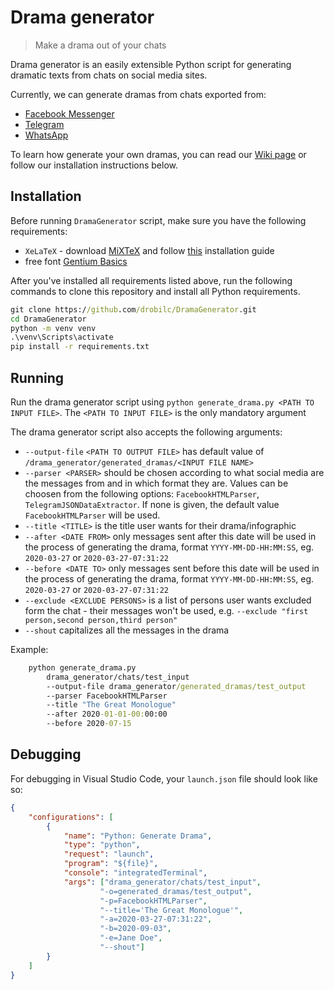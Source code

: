 # Drama generator
> Make a drama out of your chats

Drama generator is an easily extensible Python script for generating dramatic texts from chats on social media sites.

Currently, we can generate dramas from chats exported from:
- [Facebook Messenger](https://www.messenger.com/)
- [Telegram](https://telegram.org/)
- [WhatsApp](https://www.whatsapp.com/)

To learn how generate your own dramas, you can read our [Wiki page](https://github.com/drobilc/DramaGenerator/wiki) or follow our installation instructions below.

## Installation

Before running `DramaGenerator` script, make sure you have the following requirements:

- `XeLaTeX` - download [MiXTeX](https://miktex.org/download) and follow [this](http://www.texts.io/support/0002/) installation guide
- free font [Gentium Basics](https://software.sil.org/gentium/download/)

After you've installed all requirements listed above, run the following commands to clone this repository and install all Python requirements.

```cmd
git clone https://github.com/drobilc/DramaGenerator.git
cd DramaGenerator
python -m venv venv
.\venv\Scripts\activate
pip install -r requirements.txt
```

## Running

Run the drama generator script using `python generate_drama.py <PATH TO INPUT FILE>`.
The `<PATH TO INPUT FILE>` is the only mandatory argument

The drama generator script also accepts the following arguments:

- `--output-file` `<PATH TO OUTPUT FILE>` has default value of `/drama_generator/generated_dramas/<INPUT FILE NAME>`
- `--parser <PARSER>` should be chosen according to what social media are the messages from and in which format they are. Values can be choosen from the following options: `FacebookHTMLParser`, `TelegramJSONDataExtractor`. If none is given, the default value `FacebookHTMLParser` will be used.
- `--title <TITLE>` is the title user wants for their drama/infographic
- `--after <DATE FROM>` only messages sent after this date will be used in the process of generating the drama, format `YYYY-MM-DD-HH:MM:SS`, eg. `2020-03-27` or `2020-03-27-07:31:22`
- `--before <DATE TO>` only messages sent before this date will be used in the process of generating the drama, format `YYYY-MM-DD-HH:MM:SS`, eg. `2020-03-27` or `2020-03-27-07:31:22`
- `--exclude <EXCLUDE PERSONS>` is a list of persons user wants excluded form the chat - their messages won't be used, e.g. `--exclude "first person,second person,third person"`
- `--shout` capitalizes all the messages in the drama

Example:

```cmd
    python generate_drama.py
        drama_generator/chats/test_input
        --output-file drama_generator/generated_dramas/test_output
        --parser FacebookHTMLParser
        --title "The Great Monologue"
        --after 2020-01-01-00:00:00
        --before 2020-07-15
```

## Debugging

For debugging in Visual Studio Code, your `launch.json` file should look like so:

```json
{
    "configurations": [
        {
            "name": "Python: Generate Drama",
            "type": "python",
            "request": "launch",
            "program": "${file}",
            "console": "integratedTerminal",
            "args": ["drama_generator/chats/test_input",
                    "-o=generated_dramas/test_output",
                    "-p=FacebookHTMLParser",
                    "--title='The Great Monologue'",
                    "-a=2020-03-27-07:31:22",
                    "-b=2020-09-03",
                    "-e=Jane Doe",
                    "--shout"]
        }
    ]
}
```
